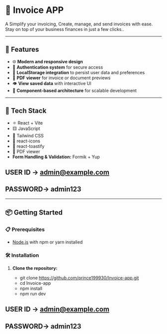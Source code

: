 # 💱 Invoice APP

A Simplify your invoicing, Create, manage, and send invoices with ease. Stay on top of your business finances in just a few clicks..

---

## 🚀 Features

- 🌐 **Modern and responsive design**
- 🔐 **Authentication system** for secure access
- 💾 **LocalStorage integration** to persist user data and preferences
- 📄 **PDF viewer** for invoice or document previews
- 👁️ **View saved data** with interactive UI
- 🧩 **Component-based architecture** for scalable development

---

## 🧰 Tech Stack

- ⚛️ React + Vite  
- 🟨 JavaScript  
- 💨 Tailwind CSS  
- 🧩 react-icons  
- 🔔 react-toastify  
- 📄 PDF viewer
- **Form Handling & Validation:** Formik + Yup

## USER ID -> admin@example.com
## PASSWORD-> admin123

---

## 📦 Getting Started

### 📋 Prerequisites

- [Node.js](https://nodejs.org/) with npm or yarn installed

### 🛠 Installation

1. **Clone the repository:**

   - git clone https://github.com/prince199930/Invoice-app.git
   - cd Invoice-app
   - npm install
   - npm run dev


## USER ID -> admin@example.com
## PASSWORD-> admin123

